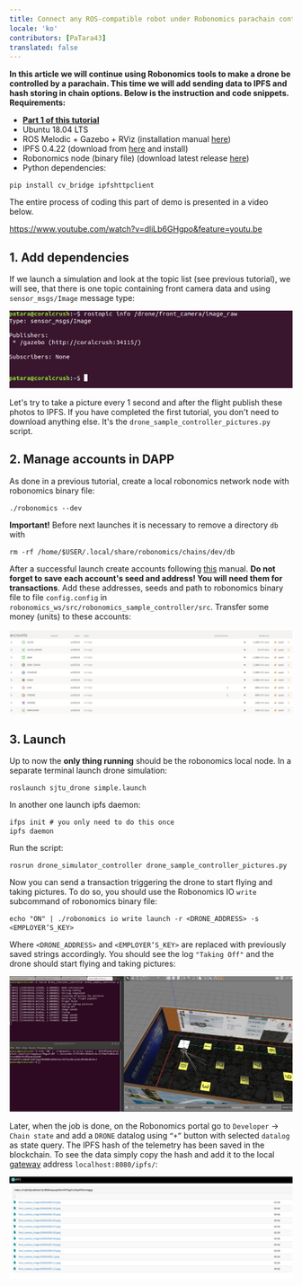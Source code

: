 ```yaml
---
title: Connect any ROS-compatible robot under Robonomics parachain control. Part 2, IPFS 
locale: 'ko' 
contributors: [PaTara43]
translated: false
---
```


**In this article we will continue using Robonomics tools to make a drone be controlled by a parachain. This time we will add sending data to IPFS and hash storing in chain options. Below is the instruction and code snippets. Requirements:**
- [**Part 1 of this tutorial**](/docs/connect-any-ros-compatible-robot-under-robonomics-parachain-control-1)
- Ubuntu 18.04 LTS
- ROS Melodic + Gazebo + RViz (installation manual [here](http://wiki.ros.org/melodic/Installation))
- IPFS 0.4.22 (download from [here](https://dist.ipfs.io/go-ipfs/v0.4.22/go-ipfs_v0.4.22_linux-386.tar.gz) and install)
- Robonomics node (binary file) (download latest release [here](https://github.com/airalab/robonomics/releases))
- Python dependencies:
```
pip install cv_bridge ipfshttpclient
```
The entire process of coding this part of demo is presented in a video below.

https://www.youtube.com/watch?v=dliLb6GHgpo&feature=youtu.be


## 1. Add dependencies
If we launch a simulation and look at the topic list (see previous tutorial), we will see, that there is one topic containing front camera data and using `sensor_msgs/Image` message type:

![front_camera](./images/drone-demo/front_camera.jpg "front_camera")

Let's try to take a picture every 1 second and after the flight publish these photos to IPFS. If you have completed the first tutorial, you don't need to download anything else. It's the `drone_sample_controller_pictures.py` script.
## 2. Manage accounts in DAPP
As done in a previous tutorial, create a local robonomics network node with robonomics binary file:
```
./robonomics --dev
```
**Important!** Before next launches it is necessary to remove a directory `db` with
```
rm -rf /home/$USER/.local/share/robonomics/chains/dev/db
```
After a successful launch create accounts following [this](/docs/create-account-in-dapp) manual. **Do not forget to save each account's seed and address! You will need them for transactions**. Add these addresses, seeds and path to robonomics binary file to file `config.config` in `robonomics_ws/src/robonomics_sample_controller/src`. Transfer some money (units) to these accounts:

![balances](./images/drone-demo/balances.jpg "balances")
## 3. Launch
Up to now the **only thing running** should be the robonomics local node. In a separate terminal launch drone simulation:
```
roslaunch sjtu_drone simple.launch
```
In another one launch ipfs daemon:
```
ifps init # you only need to do this once
ipfs daemon
```
Run the script:
```
rosrun drone_simulator_controller drone_sample_controller_pictures.py
```
Now you can send a transaction triggering the drone to start flying and taking pictures. To do so, you should use the Robonomics IO `write` subcommand of robonomics binary file:
```
echo "ON" | ./robonomics io write launch -r <DRONE_ADDRESS> -s <EMPLOYER’S_KEY>
```
Where `<DRONE_ADDRESS>`  and `<EMPLOYER’S_KEY>` are replaced with  previously saved strings accordingly.
You should see the log `"Taking Off"` and the drone should start flying and taking pictures:

![flying_picturing](./images/drone-demo/flying_picturing.jpg "flying_picturing")

Later, when the job is done, on the Robonomics portal go to `Developer` -> `Chain state` and add a `DRONE` datalog using `“+”` button with selected `datalog` as state query. The IPFS hash of the telemetry has been saved in the blockchain. To see the data simply copy the hash and add it to the local [gateway](https://gateway.ipfs.io/ipfs/QmeYYwD4y4DgVVdAzhT7wW5vrvmbKPQj8wcV2pAzjbj886/docs/getting-started/) address `localhost:8080/ipfs/`:

![Voila](./images/drone-demo/datalog.jpg "Voila")
